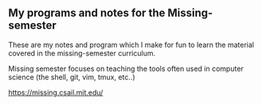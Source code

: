 ## My programs and notes for the Missing-semester

These are my notes and program which I make for fun to learn the material covered in the missing-semester curriculum.

Missing semester focuses on teaching the tools often used in computer science (the shell, git, vim, tmux, etc..)

https://missing.csail.mit.edu/
